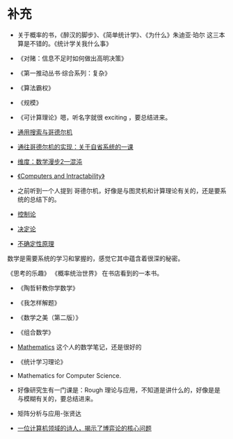 # 补充



- 关于概率的书，《醉汉的脚步》、《简单统计学》、《为什么》朱迪亚·珀尔 这三本算是不错的。《统计学关我什么事》
- 《对赌：信息不足时如何做出高明决策》
- 《第一推动丛书·综合系列：复杂》
- 《算法霸权》
- 《规模》


- 《可计算理论》嗯，听名字就很 exciting ，要总结进来。
- [通用搜索与哥德尔机](http://campus.swarma.org/gcou=10299)
- [通往哥德尔机的实现：关于自省系统的一课](http://fjdu.github.io/artificial/intelligence/2016/04/21/towards-godel-machine-implementation.html)


- [维度：数学漫步2—混沌](https://www.bilibili.com/video/av4194600/?p=1)


- [《Computers and Intractability》](https://book.douban.com/subject/2330824/)


- 之前听到一个人提到 哥德尔机，好像是与图灵机和计算理论有关的，还是要系统的总结下的。





- [控制论](https://zh.wikipedia.org/wiki/%E6%8E%A7%E5%88%B6%E8%AE%BA)
- [决定论](https://zh.wikipedia.org/wiki/%E6%B1%BA%E5%AE%9A%E8%AB%96)
- [不确定性原理](https://zh.wikipedia.org/wiki/%E4%B8%8D%E7%A2%BA%E5%AE%9A%E6%80%A7%E5%8E%9F%E7%90%86)







数学是需要系统的学习和掌握的，感觉它其中蕴含着很深的秘密。

《思考的乐趣》
《概率统治世界》 在书店看到的一本书。



- 《陶哲轩教你学数学》
- 《我怎样解题》
- 《数学之美（第二版）》
- 《组合数学》
- [Mathematics](https://github.com/Ewenwan/Mathematics) 这个人的数学笔记，还是很好的

- 《统计学习理论》


- Mathematics for Computer Science.
- 好像研究生有一门课是：Rough 理论与应用，不知道是讲什么的，好像是是与模糊有关的，要总结进来。
- 矩阵分析与应用-张贤达



- [一位计算机领域的诗人，揭示了博弈论的核心问题](https://mp.weixin.qq.com/s?__biz=MzA4NDU1MDY5OA==&mid=2653192100&idx=1&sn=c642c4f1b7b7f6f00688ff66278243b6&chksm=8435aae1b34223f730c0003ca5021744011aeb6d0cc000a40fd5dfc3f6914ffac525802057a7&mpshare=1&scene=1&srcid=0814qOLNfYtchxOx71MezHHx#rd)
